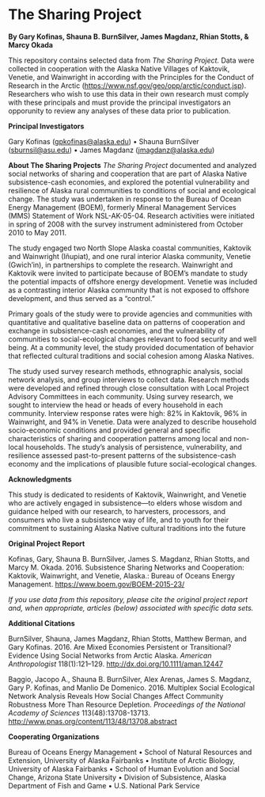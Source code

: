 # The Sharing Project

**By Gary Kofinas, Shauna B. BurnSilver, James Magdanz, Rhian Stotts, & Marcy Okada**

This repository contains selected data from *The Sharing Project.* Data were collected in cooperation with the Alaska Native Villages of Kaktovik, Venetie, and Wainwright in according with the Principles for the Conduct of Research in the Arctic (https://www.nsf.gov/geo/opp/arctic/conduct.jsp). Researchers who wish to use this data in their own research must comply with these principals and must provide the principal investigators an opporunity to review any analyses of these data prior to publication.

**Principal Investigators**

Gary Kofinas (gpkofinas@alaska.edu)
• Shauna BurnSilver (sburnsil@asu.edu)
• James Magdanz (jmagdanz@alaska.edu)

**About The Sharing Projects**
*The Sharing Project* documented and analyzed social networks of sharing and cooperation that are part of Alaska Native subsistence-cash economies, and explored the potential vulnerability and resilience of Alaska rural communities to conditions of social and ecological change. The study was undertaken in response to the Bureau of Ocean Energy Management (BOEM), formerly Mineral Management Services (MMS) Statement of Work NSL-AK-05-04. Research activities were initiated in spring of 2008 with the survey instrument administered from October 2010 to May 2011.

The study engaged two North Slope Alaska coastal communities, Kaktovik and Wainwright (Iñupiat), and one rural interior Alaska community, Venetie (Gwich’in), in partnerships to complete the research. Wainwright and Kaktovik were invited to participate because of BOEM’s mandate to study the potential impacts of offshore energy development. Venetie was included as a contrasting interior Alaska community that is not exposed to offshore development, and thus served as a “control.”

Primary goals of the study were to provide agencies and communities with quantitative and qualitative baseline data on patterns of cooperation and exchange in subsistence-cash economies, and the vulnerability of communities to social-ecological changes relevant to food security and well being. At a community level, the study provided documentation of behavior that reflected cultural traditions and social cohesion among Alaska Natives.

The study used survey research methods, ethnographic analysis, social network analysis, and group interviews to collect data. Research methods were developed and refined through close consultation with Local Project Advisory Committees in each community. Using survey research, we sought to interview the head or heads of every household in each community. Interview response rates were high: 82% in Kaktovik, 96% in Wainwright, and 94% in Venetie. Data were analyzed to describe household socio-economic conditions and provided general and specific characteristics of sharing and cooperation patterns among local and non-local households. The study’s analysis of persistence, vulnerability, and resilience assessed past-to-present patterns of the subsistence-cash economy and the implications of plausible future social-ecological changes.

**Acknowledgments**

This study is dedicated to residents of Kaktovik, Wainwright, and Venetie who are actively engaged in subsistence—to elders whose wisdom and guidance helped with our research, to harvesters, processors, and consumers who live a subsistence way of life, and to youth for their commitment to sustaining Alaska Native cultural traditions into the future

**Original Project Report**

Kofinas, Gary, Shauna B.  BurnSilver, James S. Magdanz, Rhian Stotts, and Marcy M. Okada. 2016. Subsistence Sharing Networks and Cooperation: Kaktovik, Wainwright, and Venetie, Alaska.: Bureau of Oceans Energy Management. https://www.boem.gov/BOEM-2015-23/

*If you use data from this repository, please cite the original project report and, when appropriate, articles (below) associated with specific data sets.*

**Additional Citations**

BurnSilver, Shauna, James Magdanz, Rhian Stotts, Matthew Berman, and Gary Kofinas. 2016. Are Mixed Economies Persistent or Transitional? Evidence Using Social Networks from Arctic Alaska. *American Anthropologist* 118(1):121–129. http://dx.doi.org/10.1111/aman.12447

Baggio, Jacopo A., Shauna B. BurnSilver, Alex Arenas, James S. Magdanz, Gary P. Kofinas, and Manlio De Domenico. 2016.	Multiplex Social Ecological Network Analysis Reveals How Social Changes Affect Community Robustness More Than Resource Depletion. *Proceedings of the National Academy of Sciences* 113(48):13708-13713. http://www.pnas.org/content/113/48/13708.abstract


**Cooperating Organizations**

Bureau of Oceans Energy Management
• School of Natural Resources and Extension, University of Alaska Fairbanks
• Institute of Arctic Biology, University of Alaska Fairbanks
• School of Human Evolution and Social Change, Arizona State University
• Division of Subsistence, Alaska Department of Fish and Game
• U.S. National Park Service
